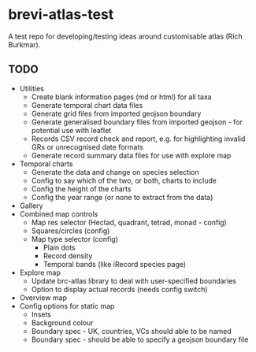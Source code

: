 # brevi-atlas-test
A test repo for developing/testing ideas around customisable atlas (Rich Burkmar).

## TODO
- Utilities
  - Create blank information pages (md or html) for all taxa
  - Generate temporal chart data files
  - Generate grid files from imported geojson boundary
  - Generate generalised boundary files from imported geojson - for potential use with leaflet
  - Records CSV record check and report, e.g. for highlighting invalid GRs or unrecognised date formats
  - Generate record summary data files for use with explore map
- Temporal charts
  - Generate the data and change on species selection
  - Config to say which of the two, or both, charts to include
  - Config the height of the charts
  - Config the year range (or none to extract from the data)
- Gallery
- Combined map controls
  - Map res selector (Hectad, quadrant, tetrad, monad - config)
  - Squares/circles (config)
  - Map type selector (config)
    - Plain dots
    - Record density
    - Temporal bands (like iRecord species page)
- Explore map
  - Update brc-atlas library to deal with user-specified boundaries
  - Option to display actual records (needs config switch)
- Overview map
- Config options for static map
  - Insets
  - Background colour
  - Boundary spec - UK, countries, VCs should able to be named
  - Boundary spec - should be able to specify a geojson boundary file


